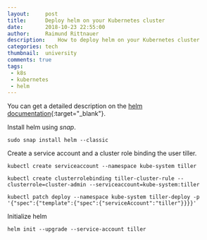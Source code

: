 ```yaml
---
layout:     post
title:      Deploy helm on your Kubernetes cluster
date:       2018-10-23 22:55:00
author:     Raimund Rittnauer
description:    How to deploy helm on your Kubernetes cluster
categories: tech
thumbnail:  university
comments: true
tags:
 - k8s
 - kubernetes
 - helm
---
```


You can get a detailed description on the [helm documentation][1]{:target="_blank"}.

Install helm using _snap_.
````
sudo snap install helm --classic
````

Create a service account and a cluster role binding the user tiller.
````
kubectl create serviceaccount --namespace kube-system tiller

kubectl create clusterrolebinding tiller-cluster-rule --clusterrole=cluster-admin --serviceaccount=kube-system:tiller

kubectl patch deploy --namespace kube-system tiller-deploy -p '{"spec":{"template":{"spec":{"serviceAccount":"tiller"}}}}' 
````

Initialize helm
````
helm init --upgrade --service-account tiller
````

[1]: https://docs.helm.sh/using_helm/